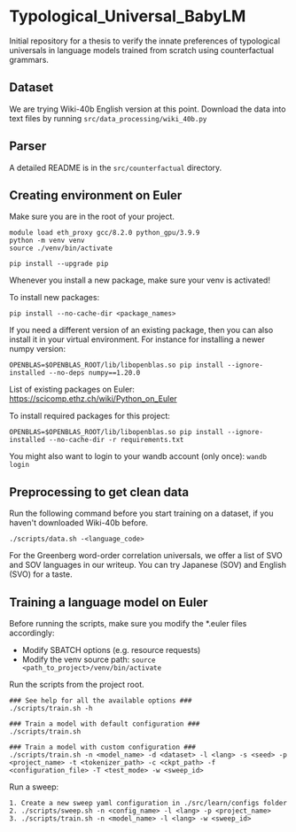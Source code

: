 # Typological_Universal_BabyLM

Initial repository for a thesis to verify the innate preferences of typological universals in language models trained from scratch using counterfactual grammars.

## Dataset

We are trying Wiki-40b English version at this point. 
Download the data into text files by running `src/data_processing/wiki_40b.py`

## Parser

A detailed README is in the `src/counterfactual` directory.

## Creating environment on Euler

Make sure you are in the root of your project.

```
module load eth_proxy gcc/8.2.0 python_gpu/3.9.9
python -m venv venv
source ./venv/bin/activate

pip install --upgrade pip
```

Whenever you install a new package, make sure your venv is activated!

To install new packages:

```
pip install --no-cache-dir <package_names>
```

If you need a different version of an existing package, then you can also install it in your virtual environment. For instance for installing a newer numpy version:

```
OPENBLAS=$OPENBLAS_ROOT/lib/libopenblas.so pip install --ignore-installed --no-deps numpy==1.20.0
```

List of existing packages on Euler:  <https://scicomp.ethz.ch/wiki/Python_on_Euler>

To install required packages for this project:

```
OPENBLAS=$OPENBLAS_ROOT/lib/libopenblas.so pip install --ignore-installed --no-cache-dir -r requirements.txt
```

You might also want to login to your wandb account (only once): ```wandb login```

## Preprocessing to get clean data

Run the following command before you start training on a dataset, if you haven't downloaded Wiki-40b before.

```
./scripts/data.sh -<language_code>
```

For the Greenberg word-order correlation universals, we offer a list of SVO and SOV languages in our writeup.
You can try Japanese (SOV) and English (SVO) for a taste.

## Training a language model on Euler

Before running the scripts, make sure you modify the *.euler files accordingly:

* Modify SBATCH options (e.g. resource requests) 
* Modify the venv source path: ```source <path_to_project>/venv/bin/activate```

Run the scripts from the project root.

```
### See help for all the available options ###
./scripts/train.sh -h

### Train a model with default configuration ###
./scripts/train.sh

### Train a model with custom configuration ###
./scripts/train.sh -n <model_name> -d <dataset> -l <lang> -s <seed> -p <project_name> -t <tokenizer_path> -c <ckpt_path> -f <configuration_file> -T <test_mode> -w <sweep_id>
```

Run a sweep:

```
1. Create a new sweep yaml configuration in ./src/learn/configs folder
2. ./scripts/sweep.sh -n <config_name> -l <lang> -p <project_name>
3. ./scripts/train.sh -n <model_name> -l <lang> -w <sweep_id>

```
